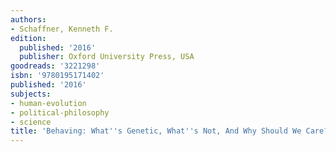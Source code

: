 ```yaml
---
authors:
- Schaffner, Kenneth F.
edition:
  published: '2016'
  publisher: Oxford University Press, USA
goodreads: '3221298'
isbn: '9780195171402'
published: '2016'
subjects:
- human-evolution
- political-philosophy
- science
title: 'Behaving: What''s Genetic, What''s Not, And Why Should We Care?'
---
```


